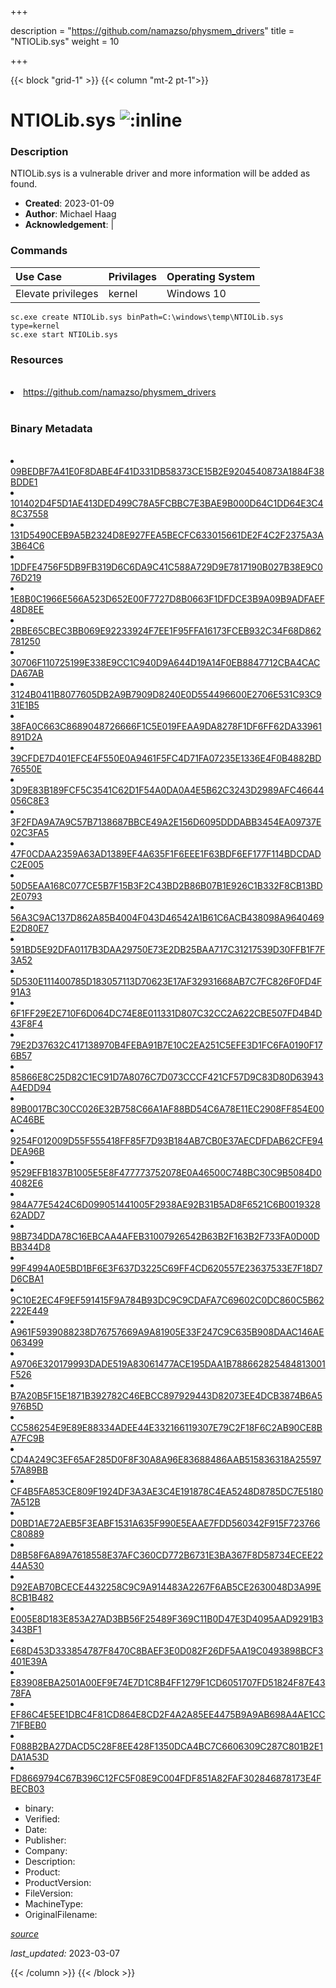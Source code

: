 +++

description = "https://github.com/namazso/physmem_drivers"
title = "NTIOLib.sys"
weight = 10

+++


{{< block "grid-1" >}}
{{< column "mt-2 pt-1">}}




# NTIOLib.sys ![:inline](/images/twitter_verified.png) 



### Description


NTIOLib.sys is a vulnerable driver and more information will be added as found.


- **Created**: 2023-01-09
- **Author**: Michael Haag
- **Acknowledgement**:  | [](https://twitter.com/)

### Commands

| Use Case | Privilages | Operating System | 
|:---- | ---- | ---- |
| Elevate privileges | kernel | Windows 10 |

```
sc.exe create NTIOLib.sys binPath=C:\windows\temp\NTIOLib.sys type=kernel
sc.exe start NTIOLib.sys
```

### Resources
<br>


<li><a href=" https://github.com/namazso/physmem_drivers"> https://github.com/namazso/physmem_drivers</a></li>


<br>


### Binary Metadata
<br>



<li><a href="https://www.virustotal.com/gui/file/09BEDBF7A41E0F8DABE4F41D331DB58373CE15B2E9204540873A1884F38BDDE1">09BEDBF7A41E0F8DABE4F41D331DB58373CE15B2E9204540873A1884F38BDDE1</a></li>

<li><a href="https://www.virustotal.com/gui/file/101402D4F5D1AE413DED499C78A5FCBBC7E3BAE9B000D64C1DD64E3C48C37558">101402D4F5D1AE413DED499C78A5FCBBC7E3BAE9B000D64C1DD64E3C48C37558</a></li>

<li><a href="https://www.virustotal.com/gui/file/131D5490CEB9A5B2324D8E927FEA5BECFC633015661DE2F4C2F2375A3A3B64C6">131D5490CEB9A5B2324D8E927FEA5BECFC633015661DE2F4C2F2375A3A3B64C6</a></li>

<li><a href="https://www.virustotal.com/gui/file/1DDFE4756F5DB9FB319D6C6DA9C41C588A729D9E7817190B027B38E9C076D219">1DDFE4756F5DB9FB319D6C6DA9C41C588A729D9E7817190B027B38E9C076D219</a></li>

<li><a href="https://www.virustotal.com/gui/file/1E8B0C1966E566A523D652E00F7727D8B0663F1DFDCE3B9A09B9ADFAEF48D8EE">1E8B0C1966E566A523D652E00F7727D8B0663F1DFDCE3B9A09B9ADFAEF48D8EE</a></li>

<li><a href="https://www.virustotal.com/gui/file/2BBE65CBEC3BB069E92233924F7EE1F95FFA16173FCEB932C34F68D862781250">2BBE65CBEC3BB069E92233924F7EE1F95FFA16173FCEB932C34F68D862781250</a></li>

<li><a href="https://www.virustotal.com/gui/file/30706F110725199E338E9CC1C940D9A644D19A14F0EB8847712CBA4CACDA67AB">30706F110725199E338E9CC1C940D9A644D19A14F0EB8847712CBA4CACDA67AB</a></li>

<li><a href="https://www.virustotal.com/gui/file/3124B0411B8077605DB2A9B7909D8240E0D554496600E2706E531C93C931E1B5">3124B0411B8077605DB2A9B7909D8240E0D554496600E2706E531C93C931E1B5</a></li>

<li><a href="https://www.virustotal.com/gui/file/38FA0C663C8689048726666F1C5E019FEAA9DA8278F1DF6FF62DA33961891D2A">38FA0C663C8689048726666F1C5E019FEAA9DA8278F1DF6FF62DA33961891D2A</a></li>

<li><a href="https://www.virustotal.com/gui/file/39CFDE7D401EFCE4F550E0A9461F5FC4D71FA07235E1336E4F0B4882BD76550E">39CFDE7D401EFCE4F550E0A9461F5FC4D71FA07235E1336E4F0B4882BD76550E</a></li>

<li><a href="https://www.virustotal.com/gui/file/3D9E83B189FCF5C3541C62D1F54A0DA0A4E5B62C3243D2989AFC46644056C8E3">3D9E83B189FCF5C3541C62D1F54A0DA0A4E5B62C3243D2989AFC46644056C8E3</a></li>

<li><a href="https://www.virustotal.com/gui/file/3F2FDA9A7A9C57B7138687BBCE49A2E156D6095DDDABB3454EA09737E02C3FA5">3F2FDA9A7A9C57B7138687BBCE49A2E156D6095DDDABB3454EA09737E02C3FA5</a></li>

<li><a href="https://www.virustotal.com/gui/file/47F0CDAA2359A63AD1389EF4A635F1F6EEE1F63BDF6EF177F114BDCDADC2E005">47F0CDAA2359A63AD1389EF4A635F1F6EEE1F63BDF6EF177F114BDCDADC2E005</a></li>

<li><a href="https://www.virustotal.com/gui/file/50D5EAA168C077CE5B7F15B3F2C43BD2B86B07B1E926C1B332F8CB13BD2E0793">50D5EAA168C077CE5B7F15B3F2C43BD2B86B07B1E926C1B332F8CB13BD2E0793</a></li>

<li><a href="https://www.virustotal.com/gui/file/56A3C9AC137D862A85B4004F043D46542A1B61C6ACB438098A9640469E2D80E7">56A3C9AC137D862A85B4004F043D46542A1B61C6ACB438098A9640469E2D80E7</a></li>

<li><a href="https://www.virustotal.com/gui/file/591BD5E92DFA0117B3DAA29750E73E2DB25BAA717C31217539D30FFB1F7F3A52">591BD5E92DFA0117B3DAA29750E73E2DB25BAA717C31217539D30FFB1F7F3A52</a></li>

<li><a href="https://www.virustotal.com/gui/file/5D530E111400785D183057113D70623E17AF32931668AB7C7FC826F0FD4F91A3">5D530E111400785D183057113D70623E17AF32931668AB7C7FC826F0FD4F91A3</a></li>

<li><a href="https://www.virustotal.com/gui/file/6F1FF29E2E710F6D064DC74E8E011331D807C32CC2A622CBE507FD4B4D43F8F4">6F1FF29E2E710F6D064DC74E8E011331D807C32CC2A622CBE507FD4B4D43F8F4</a></li>

<li><a href="https://www.virustotal.com/gui/file/79E2D37632C417138970B4FEBA91B7E10C2EA251C5EFE3D1FC6FA0190F176B57">79E2D37632C417138970B4FEBA91B7E10C2EA251C5EFE3D1FC6FA0190F176B57</a></li>

<li><a href="https://www.virustotal.com/gui/file/85866E8C25D82C1EC91D7A8076C7D073CCCF421CF57D9C83D80D63943A4EDD94">85866E8C25D82C1EC91D7A8076C7D073CCCF421CF57D9C83D80D63943A4EDD94</a></li>

<li><a href="https://www.virustotal.com/gui/file/89B0017BC30CC026E32B758C66A1AF88BD54C6A78E11EC2908FF854E00AC46BE">89B0017BC30CC026E32B758C66A1AF88BD54C6A78E11EC2908FF854E00AC46BE</a></li>

<li><a href="https://www.virustotal.com/gui/file/9254F012009D55F555418FF85F7D93B184AB7CB0E37AECDFDAB62CFE94DEA96B">9254F012009D55F555418FF85F7D93B184AB7CB0E37AECDFDAB62CFE94DEA96B</a></li>

<li><a href="https://www.virustotal.com/gui/file/9529EFB1837B1005E5E8F477773752078E0A46500C748BC30C9B5084D04082E6">9529EFB1837B1005E5E8F477773752078E0A46500C748BC30C9B5084D04082E6</a></li>

<li><a href="https://www.virustotal.com/gui/file/984A77E5424C6D099051441005F2938AE92B31B5AD8F6521C6B001932862ADD7">984A77E5424C6D099051441005F2938AE92B31B5AD8F6521C6B001932862ADD7</a></li>

<li><a href="https://www.virustotal.com/gui/file/98B734DDA78C16EBCAA4AFEB31007926542B63B2F163B2F733FA0D00DBB344D8">98B734DDA78C16EBCAA4AFEB31007926542B63B2F163B2F733FA0D00DBB344D8</a></li>

<li><a href="https://www.virustotal.com/gui/file/99F4994A0E5BD1BF6E3F637D3225C69FF4CD620557E23637533E7F18D7D6CBA1">99F4994A0E5BD1BF6E3F637D3225C69FF4CD620557E23637533E7F18D7D6CBA1</a></li>

<li><a href="https://www.virustotal.com/gui/file/9C10E2EC4F9EF591415F9A784B93DC9C9CDAFA7C69602C0DC860C5B62222E449">9C10E2EC4F9EF591415F9A784B93DC9C9CDAFA7C69602C0DC860C5B62222E449</a></li>

<li><a href="https://www.virustotal.com/gui/file/A961F5939088238D76757669A9A81905E33F247C9C635B908DAAC146AE063499">A961F5939088238D76757669A9A81905E33F247C9C635B908DAAC146AE063499</a></li>

<li><a href="https://www.virustotal.com/gui/file/A9706E320179993DADE519A83061477ACE195DAA1B788662825484813001F526">A9706E320179993DADE519A83061477ACE195DAA1B788662825484813001F526</a></li>

<li><a href="https://www.virustotal.com/gui/file/B7A20B5F15E1871B392782C46EBCC897929443D82073EE4DCB3874B6A5976B5D">B7A20B5F15E1871B392782C46EBCC897929443D82073EE4DCB3874B6A5976B5D</a></li>

<li><a href="https://www.virustotal.com/gui/file/CC586254E9E89E88334ADEE44E332166119307E79C2F18F6C2AB90CE8BA7FC9B">CC586254E9E89E88334ADEE44E332166119307E79C2F18F6C2AB90CE8BA7FC9B</a></li>

<li><a href="https://www.virustotal.com/gui/file/CD4A249C3EF65AF285D0F8F30A8A96E83688486AAB515836318A2559757A89BB">CD4A249C3EF65AF285D0F8F30A8A96E83688486AAB515836318A2559757A89BB</a></li>

<li><a href="https://www.virustotal.com/gui/file/CF4B5FA853CE809F1924DF3A3AE3C4E191878C4EA5248D8785DC7E51807A512B">CF4B5FA853CE809F1924DF3A3AE3C4E191878C4EA5248D8785DC7E51807A512B</a></li>

<li><a href="https://www.virustotal.com/gui/file/D0BD1AE72AEB5F3EABF1531A635F990E5EAAE7FDD560342F915F723766C80889">D0BD1AE72AEB5F3EABF1531A635F990E5EAAE7FDD560342F915F723766C80889</a></li>

<li><a href="https://www.virustotal.com/gui/file/ D8B58F6A89A7618558E37AFC360CD772B6731E3BA367F8D58734ECEE2244A530"> D8B58F6A89A7618558E37AFC360CD772B6731E3BA367F8D58734ECEE2244A530</a></li>

<li><a href="https://www.virustotal.com/gui/file/D92EAB70BCECE4432258C9C9A914483A2267F6AB5CE2630048D3A99E8CB1B482">D92EAB70BCECE4432258C9C9A914483A2267F6AB5CE2630048D3A99E8CB1B482</a></li>

<li><a href="https://www.virustotal.com/gui/file/E005E8D183E853A27AD3BB56F25489F369C11B0D47E3D4095AAD9291B3343BF1">E005E8D183E853A27AD3BB56F25489F369C11B0D47E3D4095AAD9291B3343BF1</a></li>

<li><a href="https://www.virustotal.com/gui/file/E68D453D333854787F8470C8BAEF3E0D082F26DF5AA19C0493898BCF3401E39A">E68D453D333854787F8470C8BAEF3E0D082F26DF5AA19C0493898BCF3401E39A</a></li>

<li><a href="https://www.virustotal.com/gui/file/E83908EBA2501A00EF9E74E7D1C8B4FF1279F1CD6051707FD51824F87E4378FA">E83908EBA2501A00EF9E74E7D1C8B4FF1279F1CD6051707FD51824F87E4378FA</a></li>

<li><a href="https://www.virustotal.com/gui/file/EF86C4E5EE1DBC4F81CD864E8CD2F4A2A85EE4475B9A9AB698A4AE1CC71FBEB0">EF86C4E5EE1DBC4F81CD864E8CD2F4A2A85EE4475B9A9AB698A4AE1CC71FBEB0</a></li>

<li><a href="https://www.virustotal.com/gui/file/F088B2BA27DACD5C28F8EE428F1350DCA4BC7C6606309C287C801B2E1DA1A53D">F088B2BA27DACD5C28F8EE428F1350DCA4BC7C6606309C287C801B2E1DA1A53D</a></li>

<li><a href="https://www.virustotal.com/gui/file/FD8669794C67B396C12FC5F08E9C004FDF851A82FAF302846878173E4FBECB03">FD8669794C67B396C12FC5F08E9C004FDF851A82FAF302846878173E4FBECB03</a></li>



- binary: 
- Verified: 
- Date: 
- Publisher: 
- Company: 
- Description: 
- Product: 
- ProductVersion: 
- FileVersion: 
- MachineType: 
- OriginalFilename: 

[*source*](https://github.com/magicsword-io/LOLDrivers/tree/main/yaml/ntiolib.sys.yml)

*last_updated:* 2023-03-07


{{< /column >}}
{{< /block >}}
